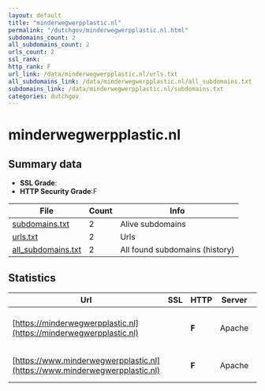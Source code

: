 ```yaml
---
layout: default
title: "minderwegwerpplastic.nl"
permalink: "/dutchgov/minderwegwerpplastic.nl.html"
subdomains_count: 2
all_subdomains_count: 2
urls_count: 2
ssl_rank: 
http_rank: F
url_link: /data/minderwegwerpplastic.nl/urls.txt
all_subdomains_link: /data/minderwegwerpplastic.nl/all_subdomains.txt
subdomains_link: /data/minderwegwerpplastic.nl/subdomains.txt
categories: dutchgov
---
```



# minderwegwerpplastic.nl
## Summary data


 - **SSL Grade**:
 - **HTTP Security Grade**:F


| File       | Count | Info |
|------------|-------|------|
|[subdomains.txt](/data/minderwegwerpplastic.nl/subdomains.txt)|2|Alive subdomains|
|[urls.txt](/data/minderwegwerpplastic.nl/urls.txt)|2|Urls|
|[all_subdomains.txt](/data/minderwegwerpplastic.nl/all_subdomains.txt)|2|All found subdomains (history)|


## Statistics


| Url | SSL | HTTP | Server | Cookie | HSTS | CORS | CTO | CSP | XFO | XXP | RP |FP| Tech |Title |
|--------|-------|-------|------|------|------|------|------|------|------|------|------|------|------|------|
|[https://minderwegwerpplastic.nl](https://minderwegwerpplastic.nl)| | **F**|Apache| | | | | | | | :white_check_mark: | |Apache HTTP Server HSTS|Home | Ministeri...|
|[https://www.minderwegwerpplastic.nl](https://www.minderwegwerpplastic.nl)| | **F**|Apache| | | | | | | | :white_check_mark: | |Apache HTTP Server|301 Moved Perman...|

